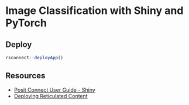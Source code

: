# Image Classification with Shiny and PyTorch

## Deploy

```r
rsconnect::deployApp()
```

## Resources

- [Posit Connect User Guide - Shiny](https://docs.posit.co/connect/user/shiny/)
- [Deploying Reticulated Content](https://solutions.rstudio.com/r/reticulate/#setting-up-a-reticulated-project)
